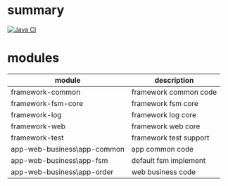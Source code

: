 # summary

[![Java CI](https://github.com/mgzu/boot-demo/actions/workflows/ci.yml/badge.svg)](https://github.com/mgzu/boot-demo/actions/workflows/ci.yml)

# modules

| module                      | description            |
|-----------------------------|------------------------|
| framework-common            | framework common code  |
| framework-fsm-core          | framework fsm core     |
| framework-log               | framework log core     |
| framework-web               | framework web core     |
| framework-test              | framework test support |
| app-web-business\app-common | app common code        |
| app-web-business\app-fsm    | default fsm implement  |
| app-web-business\app-order  | web business code      |
